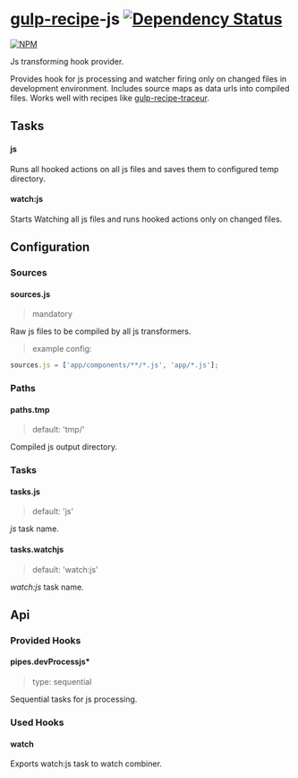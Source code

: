 # [gulp-recipe](https://github.com/PGS-dev/gulp-recipe-loader)-js [![Dependency Status][depstat-image]][depstat-url]
[![NPM][npm-image]][npm-url]

Js transforming hook provider.

Provides hook for js processing and watcher firing only on changed files in development environment.
Includes source maps as data urls into compiled files.
Works well with recipes like [gulp-recipe-traceur](https://github.com/PGS-dev/gulp-recipe-traceur).

## Tasks
#### js
Runs all hooked actions on all js files and saves them to configured temp directory.

#### watch:js
Starts Watching all js files and runs hooked actions only on changed files.

## Configuration
### Sources
#### sources.js
> mandatory

Raw js files to be compiled by all js transformers.

> example config:
``` javascript
sources.js = ['app/components/**/*.js', 'app/*.js'];
```

### Paths
#### paths.tmp
> default: 'tmp/'

Compiled js output directory.

### Tasks
#### tasks.js
> default: 'js'

_js_ task name.

#### tasks.watchjs
> default: 'watch:js'

_watch:js_ task name.

## Api
### Provided Hooks
#### pipes.devProcessjs*
> type: sequential

Sequential tasks for js processing.

### Used Hooks
#### watch

Exports watch:js task to watch combiner.

[npm-url]: https://npmjs.org/package/gulp-recipe-js
[npm-image]: https://nodei.co/npm/gulp-recipe-js.png?downloads=true

[depstat-url]: https://david-dm.org/PGS-dev/gulp-recipe-js
[depstat-image]: http://img.shields.io/david/PGS-dev/gulp-recipe-js.svg?style=flat